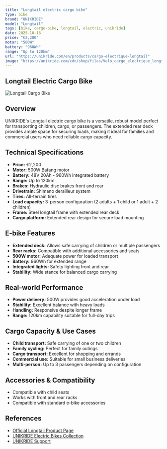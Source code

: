 ```yaml
---
title: "Longtail electric cargo bike"
type: bike
brand: "UNIKRIDE"
model: "Longtail"
tags: [bike, cargo-bike, longtail, electric, unikride]
date: 2025-10-16
price: "€2,200"
motor: "500W"
battery: "960Wh"
range: "Up to 120km"
url: "https://unikride.com/en/products/cargo-electrique-longtail"
image: "https://unikride.com/cdn/shop/files/Velo_cargo_electrique_longtail.jpg"
---
```


## Longtail Electric Cargo Bike

![Longtail Cargo Bike](https://unikride.com/cdn/shop/files/Velo_cargo_electrique_longtail.jpg)

## Overview

UNIKRIDE's Longtail electric cargo bike is a versatile, robust model perfect for transporting children, cargo, or passengers. The extended rear deck provides ample space for securing loads, making it ideal for families and commercial users who need reliable cargo capacity.

## Technical Specifications

<!-- BIKE_SPECS_TABLE_START -->
<!-- BIKE_SPECS_TABLE_END -->

- **Price:** €2,200
- **Motor:** 500W Bafang motor
- **Battery:** 48V 20Ah - 960Wh integrated battery
- **Range:** Up to 120km
- **Brakes:** Hydraulic disc brakes front and rear
- **Drivetrain:** Shimano derailleur system
- **Tires:** All-terrain tires
- **Load capacity:** 3-person configuration (2 adults + 1 child or 1 adult + 2 children)
- **Frame:** Steel longtail frame with extended rear deck
- **Cargo platform:** Extended rear design for secure load mounting

## E-bike Features

- **Extended deck:** Allows safe carrying of children or multiple passengers
- **Rear racks:** Compatible with additional accessories and seats
- **500W motor:** Adequate power for loaded transport
- **Battery:** 960Wh for extended range
- **Integrated lights:** Safety lighting front and rear
- **Stability:** Wide stance for balanced cargo carrying

## Real-world Performance

- **Power delivery:** 500W provides good acceleration under load
- **Stability:** Excellent balance with heavy loads
- **Handling:** Responsive despite longer frame
- **Range:** 120km capability suitable for full-day trips

## Cargo Capacity & Use Cases

- **Child transport:** Safe carrying of one or two children
- **Family cycling:** Perfect for family outings
- **Cargo transport:** Excellent for shopping and errands
- **Commercial use:** Suitable for small business deliveries
- **Multi-person:** Up to 3 passengers depending on configuration

## Accessories & Compatibility

- Compatible with child seats
- Works with front and rear racks
- Compatible with standard e-bike accessories

## References

- [Official Longtail Product Page](https://unikride.com/en/products/cargo-electrique-longtail)
- [UNIKRIDE Electric Bikes Collection](https://unikride.com/en/collections/velos-electriques)
- [UNIKRIDE Support](https://unikride.com/en/pages/contact)
